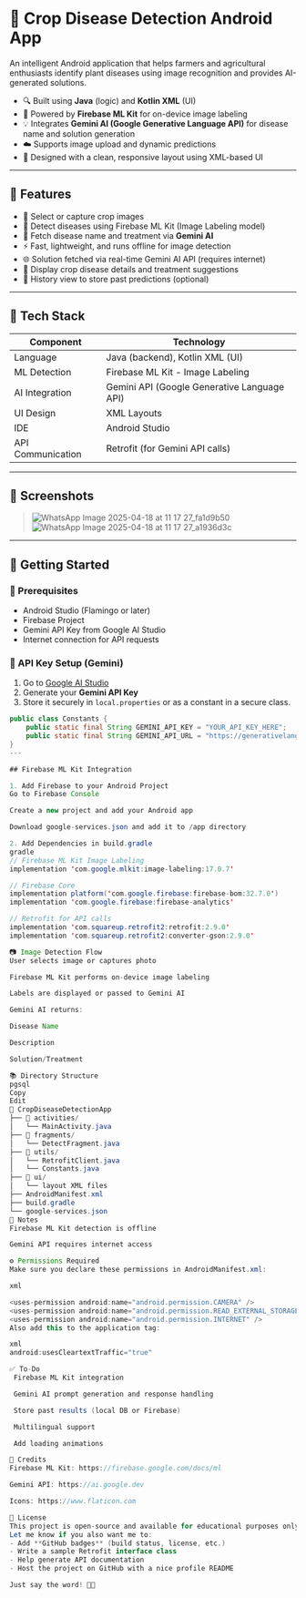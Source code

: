# 🌾 Crop Disease Detection Android App

An intelligent Android application that helps farmers and agricultural enthusiasts identify plant diseases using image recognition and provides AI-generated solutions.

- 🔍 Built using **Java** (logic) and **Kotlin XML** (UI)
- 🧠 Powered by **Firebase ML Kit** for on-device image labeling
- 💡 Integrates **Gemini AI (Google Generative Language API)** for disease name and solution generation
- ☁️ Supports image upload and dynamic predictions
- 📱 Designed with a clean, responsive layout using XML-based UI

---

## 📸 Features

- 🌿 Select or capture crop images
- 🧠 Detect diseases using Firebase ML Kit (Image Labeling model)
- 🤖 Fetch disease name and treatment via **Gemini AI**
- ⚡ Fast, lightweight, and runs offline for image detection
- 🌐 Solution fetched via real-time Gemini AI API (requires internet)
- 🧾 Display crop disease details and treatment suggestions
- 📂 History view to store past predictions (optional)

---

## 🧱 Tech Stack

| Component        | Technology              |
|------------------|--------------------------|
| Language         | Java (backend), Kotlin XML (UI) |
| ML Detection     | Firebase ML Kit - Image Labeling |
| AI Integration   | Gemini API (Google Generative Language API) |
| UI Design        | XML Layouts |
| IDE              | Android Studio |
| API Communication| Retrofit (for Gemini API calls) |

---

## 📲 Screenshots

> ![WhatsApp Image 2025-04-18 at 11 17 27_fa1d9b50](https://github.com/user-attachments/assets/0d9d71fc-0e9b-4626-9cb6-9a307280137a)
> ![WhatsApp Image 2025-04-18 at 11 17 27_a1936d3c](https://github.com/user-attachments/assets/57b765c0-6879-4ec9-b01b-c5aef433d337)



---

## 🚀 Getting Started

### 🔧 Prerequisites

- Android Studio (Flamingo or later)
- Firebase Project
- Gemini API Key from Google AI Studio
- Internet connection for API requests

### 🔐 API Key Setup (Gemini)

1. Go to [Google AI Studio](https://aistudio.google.com/app/apikey)
2. Generate your **Gemini API Key**
3. Store it securely in `local.properties` or as a constant in a secure class.

```java
public class Constants {
    public static final String GEMINI_API_KEY = "YOUR_API_KEY_HERE";
    public static final String GEMINI_API_URL = "https://generativelanguage.googleapis.com/v1beta/models/gemini-2.0-flash:generateContent";
}
---

## Firebase ML Kit Integration

1. Add Firebase to your Android Project
Go to Firebase Console

Create a new project and add your Android app

Download google-services.json and add it to /app directory

2. Add Dependencies in build.gradle
gradle
// Firebase ML Kit Image Labeling
implementation 'com.google.mlkit:image-labeling:17.0.7'

// Firebase Core
implementation platform('com.google.firebase:firebase-bom:32.7.0')
implementation 'com.google.firebase:firebase-analytics'

// Retrofit for API calls
implementation 'com.squareup.retrofit2:retrofit:2.9.0'
implementation 'com.squareup.retrofit2:converter-gson:2.9.0'

📷 Image Detection Flow
User selects image or captures photo

Firebase ML Kit performs on-device image labeling

Labels are displayed or passed to Gemini AI

Gemini AI returns:

Disease Name

Description

Solution/Treatment

📚 Directory Structure
pgsql
Copy
Edit
📂 CropDiseaseDetectionApp
├── 📁 activities/
│   └── MainActivity.java
├── 📁 fragments/
│   └── DetectFragment.java
├── 📁 utils/
│   └── RetrofitClient.java
│   └── Constants.java
├── 📁 ui/
│   └── layout XML files
├── AndroidManifest.xml
├── build.gradle
└── google-services.json
📌 Notes
Firebase ML Kit detection is offline

Gemini API requires internet access

⚙️ Permissions Required
Make sure you declare these permissions in AndroidManifest.xml:

xml

<uses-permission android:name="android.permission.CAMERA" />
<uses-permission android:name="android.permission.READ_EXTERNAL_STORAGE" />
<uses-permission android:name="android.permission.INTERNET" />
Also add this to the application tag:

xml
android:usesCleartextTraffic="true"

✅ To-Do
 Firebase ML Kit integration

 Gemini AI prompt generation and response handling

 Store past results (local DB or Firebase)

 Multilingual support

 Add loading animations

🤝 Credits
Firebase ML Kit: https://firebase.google.com/docs/ml

Gemini API: https://ai.google.dev

Icons: https://www.flaticon.com

📄 License
This project is open-source and available for educational purposes only.
Let me know if you also want me to:
- Add **GitHub badges** (build status, license, etc.)
- Write a sample Retrofit interface class
- Help generate API documentation
- Host the project on GitHub with a nice profile README

Just say the word! 🌱📱
